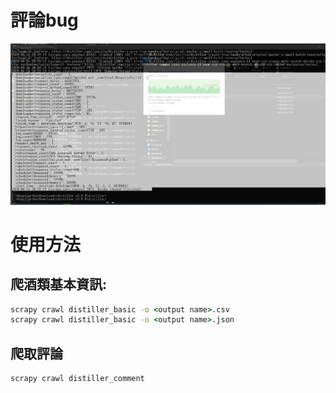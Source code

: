 # 評論bug
![Alt text](/01.jpg "Path tree")


# 使用方法
## 爬酒類基本資訊:
```cmd
scrapy crawl distiller_basic -o <output name>.csv
scrapy crawl distiller_basic -o <output name>.json
```
## 爬取評論
```cmd
scrapy crawl distiller_comment
```
